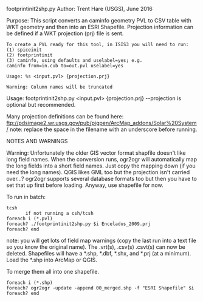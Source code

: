 footprintinit2shp.py
 Author: Trent Hare (USGS), June 2016

Purpose:  This script converts an caminfo geometry PVL to CSV table with WKT geometry and then into an ESRI Shapefile.
    Projection information can be defined if a WKT projection (prj) file is sent. 

    To create a PVL ready for this tool, in ISIS3 you will need to run:
    (1) spiceinit 
    (2) footprintinit 
    (3) caminfo, using defaults and uselabel=yes; e.g.
    caminfo from=in.cub to=out.pvl uselabel=yes

    Usage: %s <input.pvl> {projection.prj}
    
	Warning: Column names will be truncated
 
Usage: footprintinit2shp.py <input.pvl> {projection.prj}
 --projection is optional but recommended.

Many projection definitions can be found here:
ftp://pdsimage2.wr.usgs.gov/pub/pigpen/ArcMap_addons/Solar%20System/
note: replace the space in the filename with an underscore before running.

NOTES AND WARNINGS

Warning: Unfortunately the older GIS vector format shapfile doesn't like long field names. When the conversion runs, ogr2ogr will automatically map the long fields into a short field names. Just copy the mapping down (if you need the long names). QGIS likes GML too but the projection isn't carried over...? ogr2ogr supports several database formats too but then you have to set that up first before loading. Anyway, use shapefile for now.

To run in batch:

```
tcsh 
       if not running a csh/tcsh
foreach i (*.pvl)
foreach? ./footprintinit2shp.py $i Enceladus_2009.prj
foreach? end
```

note: you will get lots of field map warnings (copy the last run into a text file so you know the original name). The .vrt(s), .csv(s) .csvt(s) can now be deleted.  Shapefiles will have a *.shp, *.dbf, *.shx, and *.prj (at a minimum). Load the *.shp into ArcMap or QGIS. 

To merge them all into one shapefile.
```
foreach i (*.shp)
foreach? ogr2ogr -update -append 00_merged.shp -f "ESRI Shapefile" $i
foreach? end
```
